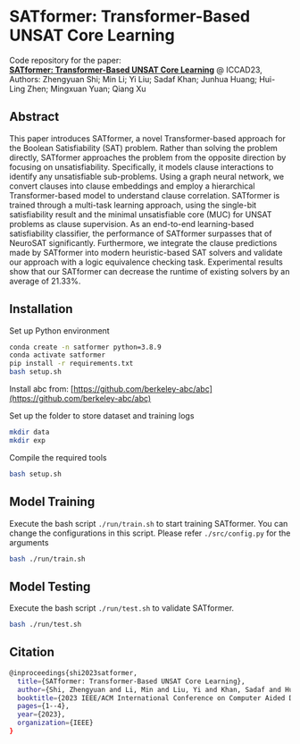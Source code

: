 # SATformer: Transformer-Based UNSAT Core Learning

Code repository for the paper:  
[**SATformer: Transformer-Based UNSAT Core Learning**](https://ieeexplore.ieee.org/document/10323731/) @ ICCAD23, 
Authors: Zhengyuan Shi; Min Li; Yi Liu; Sadaf Khan; Junhua Huang; Hui-Ling Zhen; Mingxuan Yuan; Qiang Xu

## Abstract 
This paper introduces SATformer, a novel Transformer-based approach for the Boolean Satisfiability (SAT) problem. Rather than solving the problem directly, SATformer approaches the problem from the opposite direction by focusing on unsatisfiability. Specifically, it models clause interactions to identify any unsatisfiable sub-problems. Using a graph neural network, we convert clauses into clause embeddings and employ a hierarchical Transformer-based model to understand clause correlation. SATformer is trained through a multi-task learning approach, using the single-bit satisfiability result and the minimal unsatisfiable core (MUC) for UNSAT problems as clause supervision. 
As an end-to-end learning-based satisfiability classifier, the performance of SATformer surpasses that of NeuroSAT significantly. Furthermore, we integrate the clause predictions made by SATformer into modern heuristic-based SAT solvers and validate our approach with a logic equivalence checking task. Experimental results show that our SATformer can decrease the runtime of existing solvers by an average of 21.33%. 

## Installation
Set up Python environment
```sh
conda create -n satformer python=3.8.9
conda activate satformer
pip install -r requirements.txt
bash setup.sh
```

Install abc from: [https://github.com/berkeley-abc/abc](https://github.com/berkeley-abc/abc)

Set up the folder to store dataset and training logs
```sh
mkdir data
mkdir exp
```

Compile the required tools
```sh
bash setup.sh
```


## Model Training 
Execute the bash script `./run/train.sh` to start training SATformer. You can change the configurations in this script. Please refer `./src/config.py` for the arguments
```sh
bash ./run/train.sh
```


## Model Testing 
Execute the bash script `./run/test.sh` to validate SATformer. 
```sh
bash ./run/test.sh
```

## Citation
```sh
@inproceedings{shi2023satformer,
  title={SATformer: Transformer-Based UNSAT Core Learning},
  author={Shi, Zhengyuan and Li, Min and Liu, Yi and Khan, Sadaf and Huang, Junhua and Zhen, Hui-Ling and Yuan, Mingxuan and Xu, Qiang},
  booktitle={2023 IEEE/ACM International Conference on Computer Aided Design (ICCAD)},
  pages={1--4},
  year={2023},
  organization={IEEE}
}
```
